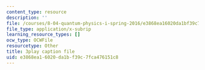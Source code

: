 ```yaml
---
content_type: resource
description: ''
file: /courses/8-04-quantum-physics-i-spring-2016/e3868ea16020da1bf39c7fca476151c8_rwzg8iEOc8s.srt
file_type: application/x-subrip
learning_resource_types: []
ocw_type: OCWFile
resourcetype: Other
title: 3play caption file
uid: e3868ea1-6020-da1b-f39c-7fca476151c8
---
```

